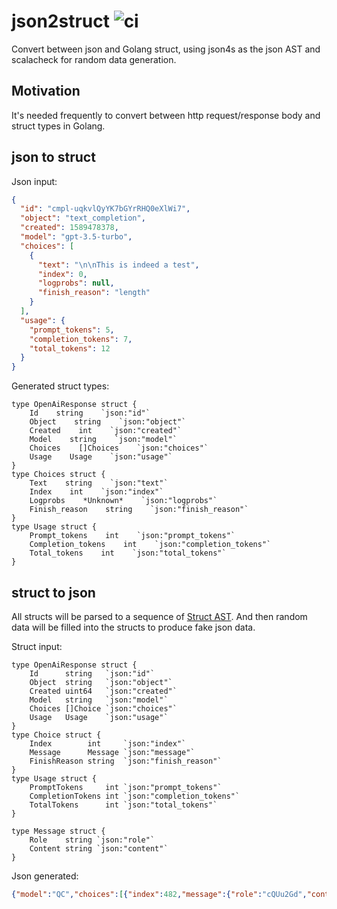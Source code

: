 # json2struct ![ci](https://github.com/reminia/json2struct/actions/workflows/scala.yml/badge.svg)

Convert between json and Golang struct, using json4s as the json AST and scalacheck for random data
generation.

## Motivation

It's needed frequently to convert between http request/response body and struct types in Golang.

## json to struct

Json input:

```json
{
  "id": "cmpl-uqkvlQyYK7bGYrRHQ0eXlWi7",
  "object": "text_completion",
  "created": 1589478378,
  "model": "gpt-3.5-turbo",
  "choices": [
    {
      "text": "\n\nThis is indeed a test",
      "index": 0,
      "logprobs": null,
      "finish_reason": "length"
    }
  ],
  "usage": {
    "prompt_tokens": 5,
    "completion_tokens": 7,
    "total_tokens": 12
  }
}
```

Generated struct types:

```golang
type OpenAiResponse struct {
    Id    string    `json:"id"`
    Object    string    `json:"object"`
    Created    int    `json:"created"`
    Model    string    `json:"model"`
    Choices    []Choices    `json:"choices"`
    Usage    Usage    `json:"usage"`
}
type Choices struct {
    Text    string    `json:"text"`
    Index    int    `json:"index"`
    Logprobs    *Unknown*    `json:"logprobs"`
    Finish_reason    string    `json:"finish_reason"`
}
type Usage struct {
    Prompt_tokens    int    `json:"prompt_tokens"`
    Completion_tokens    int    `json:"completion_tokens"`
    Total_tokens    int    `json:"total_tokens"`
}
```

## struct to json

All structs will be parsed to a sequence of [Struct AST](src/main/scala/json2struct/GoStructAST.scala).
And then random data will be filled into the structs to produce fake json data.

Struct input:

```golang
type OpenAiResponse struct {
	Id      string   `json:"id"`
	Object  string   `json:"object"`
	Created uint64   `json:"created"`
	Model   string   `json:"model"`
	Choices []Choice `json:"choices"`
	Usage   Usage    `json:"usage"`
}
type Choice struct {
	Index        int     `json:"index"`
	Message      Message `json:"message"`
	FinishReason string  `json:"finish_reason"`
}
type Usage struct {
	PromptTokens     int `json:"prompt_tokens"`
	CompletionTokens int `json:"completion_tokens"`
	TotalTokens      int `json:"total_tokens"`
}

type Message struct {
	Role    string `json:"role"`
	Content string `json:"content"`
}

```

Json generated:

```json
{"model":"QC","choices":[{"index":482,"message":{"role":"cQUu2Gd","content":"NL"},"finish_reason":"Lckyp"},{"index":8,"message":{"role":"reH6","content":"o"},"finish_reason":"yMgu"},{"index":704,"message":{"role":"5X","content":"wXVmgIN"},"finish_reason":"mNl8"}],"usage":{"prompt_tokens":906,"completion_tokens":569,"total_tokens":930},"object":"5Y2li","id":"HSQ9","created":6840891044428693685}
```
